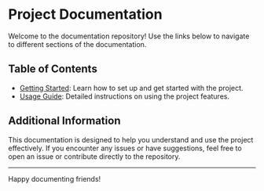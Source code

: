 # Project Documentation

Welcome to the documentation repository! Use the links below to navigate to different sections of the documentation.

## Table of Contents

- [Getting Started](./Create.md): Learn how to set up and get started with the project.
- [Usage Guide](./page2.md): Detailed instructions on using the project features.

## Additional Information

This documentation is designed to help you understand and use the project effectively. If you encounter any issues or have suggestions, feel free to open an issue or contribute directly to the repository.

---

Happy documenting friends!

